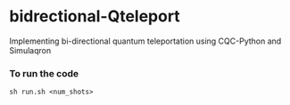 # bidrectional-Qteleport
Implementing bi-directional quantum teleportation using CQC-Python and Simulaqron


### To run the code
```
sh run.sh <num_shots>
```
